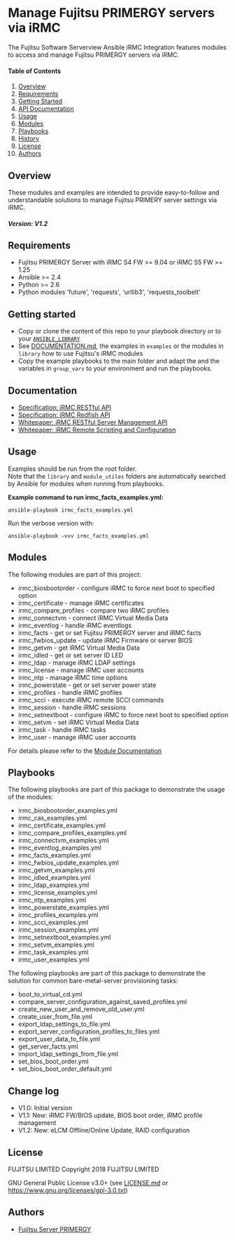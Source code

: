 
# Manage Fujitsu PRIMERGY servers via iRMC

The Fujitsu Software Serverview Ansible iRMC Integration features modules to access and manage
Fujitsu PRIMERGY servers via iRMC.

#### Table of Contents

1. [Overview](#overview)
2. [Requirements](#requirements)
3. [Getting Started](#getting-started)
4. [API Documentation](#documentation)
5. [Usage](#usage)
6. [Modules](#modules)
7. [Playbooks](#playbooks)
8. [History](#history)
9. [License](#license)
10. [Authors](#authors)

## Overview

These modules and examples are intended to provide easy-to-follow and understandable solutions to manage
Fujitsu PRIMERY server settings via iRMC.

##### Version: V1.2

## Requirements

- Fujitsu PRIMERGY Server with iRMC S4 FW >= 9.04 or iRMC S5 FW >= 1.25
- Ansible >= 2.4
- Python >= 2.6
- Python modules 'future', 'requests', 'urllib3', 'requests_toolbelt'

## Getting started

- Copy or clone the content of this repo to your playbook directory or to your
  [`ANSIBLE_LIBRARY`](http://docs.ansible.com/ansible/latest/intro_configuration.html#library)
- See [DOCUMENTATION.md](DOCUMENTATION.md), the examples in ```examples``` or the modules in ```library```
  how to use Fujitsu's iRMC modules
- Copy the example playbooks to the main folder and adapt the and the variables in ```group_vars```
  to your environment and run the playbooks.

## Documentation

- [Specification: iRMC RESTful API](http://manuals.ts.fujitsu.com/file/13371/irmc-restful-spec-en.pdf)
- [Specification: iRMC Redfish API](http://manuals.ts.fujitsu.com/file/13372/irmc-redfish-wp-en.pdf)
- [Whitepaper: iRMC RESTful Server Management API](http://manuals.ts.fujitsu.com/file/12844/irmc-restful-wp-en.pdf)
- [Whitepaper: iRMC Remote Scripting and Configuration](http://manuals.ts.fujitsu.com/file/12563/wp-svs-irmc-remote-scripting-en.pdf)

## Usage

Examples should be run from the root folder.  
Note that the ```library``` and ```module_utiles``` folders are automatically searched by Ansible for modules when running
from playbooks.

**Example command to run irmc_facts_examples.yml:**

`ansible-playbook irmc_facts_examples.yml`

Run the verbose version with:

`ansible-playbook -vvv irmc_facts_examples.yml`

## Modules

The following modules are part of this project:

  * irmc_biosbootorder - configure iRMC to force next boot to specified option
  * irmc_certificate - manage iRMC certificates
  * irmc_compare_profiles - compare two iRMC profiles
  * irmc_connectvm - connect iRMC Virtual Media Data
  * irmc_eventlog - handle iRMC eventlogs
  * irmc_facts - get or set Fujitsu PRIMERGY server and iRMC facts
  * irmc_fwbios_update - update iRMC Firmware or server BIOS
  * irmc_getvm - get iRMC Virtual Media Data
  * irmc_idled - get or set server ID LED
  * irmc_ldap - manage iRMC LDAP settings
  * irmc_license - manage iRMC user accounts
  * irmc_ntp - manage iRMC time options
  * irmc_powerstate - get or set server power state
  * irmc_profiles - handle iRMC profiles
  * irmc_scci - execute iRMC remote SCCI commands
  * irmc_session - handle iRMC sessions
  * irmc_setnextboot - configure iRMC to force next boot to specified option
  * irmc_setvm - set iRMC Virtual Media Data
  * irmc_task - handle iRMC tasks
  * irmc_user - manage iRMC user accounts

For details please refer to the [Module Documentation](DOCUMENTATION.md)

## Playbooks

The following playbooks are part of this package to demonstrate the usage of the modules:

  * irmc_biosbootorder_examples.yml
  * irmc_cas_examples.yml
  * irmc_certificate_examples.yml
  * irmc_compare_profiles_examples.yml
  * irmc_connectvm_examples.yml
  * irmc_eventlog_examples.yml
  * irmc_facts_examples.yml
  * irmc_fwbios_update_examples.yml
  * irmc_getvm_examples.yml
  * irmc_idled_examples.yml
  * irmc_ldap_examples.yml
  * irmc_license_examples.yml
  * irmc_ntp_examples.yml
  * irmc_powerstate_examples.yml
  * irmc_profiles_examples.yml
  * irmc_scci_examples.yml
  * irmc_session_examples.yml
  * irmc_setnextboot_examples.yml
  * irmc_setvm_examples.yml
  * irmc_task_examples.yml
  * irmc_user_examples.yml

The following playbooks are part of this package to demonstrate the solution for common
bare-metal-server provisioning tasks:

  * boot_to_virtual_cd.yml
  * compare_server_configuration_against_saved_profiles.yml
  * create_new_user_and_remove_old_user.yml
  * create_user_from_file.yml
  * export_ldap_settings_to_file.yml
  * export_server_configuration_profiles_to_files.yml
  * export_user_data_to_file.yml
  * get_server_facts.yml
  * import_ldap_settings_from_file.yml
  * set_bios_boot_order.yml
  * set_bios_boot_order_default.yml

## Change log

* V1.0: Initial version
* V1.1: New: iRMC FW/BIOS update, BIOS boot order, iRMC profile management
* V1.2: New: eLCM Offline/Online Update, RAID configuration

## License

FUJITSU LIMITED
Copyright 2018 FUJITSU LIMITED

GNU General Public License v3.0+ (see [LICENSE.md](LICENSE.md) or https://www.gnu.org/licenses/gpl-3.0.txt)

## Authors

* [Fujitsu Server PRIMERGY](http://github.com/FujitsuPrimergy)
